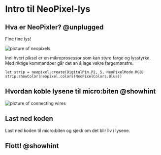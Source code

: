 # Intro til NeoPixel-lys

## Hva er NeoPixler? @unplugged

Fine fine lys!

![picture of neopixels](/static/tutorials/neopixelring.gif)

Inni hvert piksel er en mikroprosessor som kan styre farge og lysstyrke. 
Med riktige kommandoer går det an å lage vakre fargemønstre.

```template
let strip = neopixel.create(DigitalPin.P2, 5, NeoPixelMode.RGB)
strip.showColor(neopixel.colors(NeoPixelColors.Blue))
```

## Hvordan koble lysene til micro:biten @showhint

![picture of connecting wires](/static/tutorials/neopixelwires.jpg)

## Last ned koden

Last ned koden til micro:biten og sjekk om det blir liv i lysene.

## Flott! @showhint
<!---

// https://makecode.microbit.org/#tutorial:https://broccolisurprise.github.io/smarthus---neopixel-lys/

// Open this page at [https://broccolisurprise.github.io/smarthus---neopixel-lys/](https://broccolisurprise.github.io/smarthus---neopixel-lys/)

